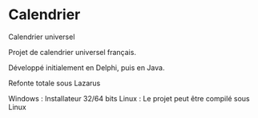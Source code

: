 # Calendrier
Calendrier universel

Projet de calendrier universel français.

Développé initialement en Delphi, puis en Java.

Refonte totale sous Lazarus

Windows : Installateur 32/64 bits
Linux : Le projet peut être compilé sous Linux

